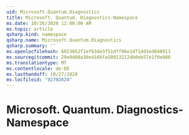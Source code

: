 ```yaml
---
uid: Microsoft.Quantum.Diagnostics
title: Microsoft. Quantum. Diagnostics-Namespace
ms.date: 10/26/2020 12:00:00 AM
ms.topic: article
qsharp.kind: namespace
qsharp.name: Microsoft.Quantum.Diagnostics
qsharp.summary: ''
ms.openlocfilehash: 6923052f1ef63de3f51dff96e1d71dd3ed048911
ms.sourcegitcommit: 29e0d88a30e4166fa580132124b0eb57e1f0e986
ms.translationtype: MT
ms.contentlocale: de-DE
ms.lasthandoff: 10/27/2020
ms.locfileid: "92702624"
---
```

# <a name="microsoftquantumdiagnostics-namespace"></a>Microsoft. Quantum. Diagnostics-Namespace



